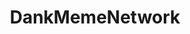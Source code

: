 ---
title: DankMemeNetwork
crosslinks:
- dankmemes
- REEEEEEEEEE
- DeepFriedMemes
- dank_meme
- me_irl
- im14andthisisfunny
- dankvideos
- DankMemeArchive
- FreshMemes
- MemeVideos
- EmojiPasta
---